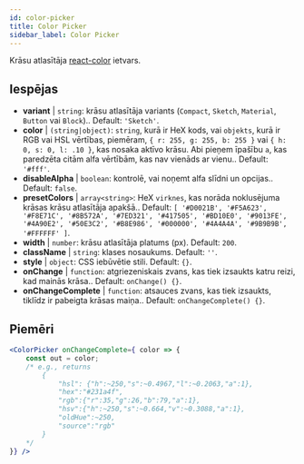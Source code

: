 ```yaml
---
id: color-picker
title: Color Picker
sidebar_label: Color Picker
---
```


Krāsu atlasītāja [react-color](https://casesandberg.github.io/react-color/) ietvars.

## Iespējas

* __variant__ | `string`: krāsu atlasītāja variants (`Compact`, `Sketch`, `Material`, `Button` vai `Block`).. Default: `'Sketch'`.
* __color__ | `(string|object)`: `string`, kurā ir HeX kods, vai `objekts`, kurā ir RGB vai HSL vērtības, piemēram, `{ r: 255, g: 255, b: 255 }` vai `{ h: 0, s: 0, l: .10 }`, kas nosaka aktīvo krāsu. Abi pieņem īpašību `a`, kas paredzēta citām alfa vērtībām, kas nav vienāds ar vienu.. Default: `'#fff'`.
* __disableAlpha__ | `boolean`: kontrolē, vai noņemt alfa slīdni un opcijas.. Default: `false`.
* __presetColors__ | `array<string>`: HeX `virknes`, kas norāda noklusējuma krāsas krāsu atlasītāja apakšā.. Default: `[
  '#D0021B',
  '#F5A623',
  '#F8E71C',
  '#8B572A',
  '#7ED321',
  '#417505',
  '#BD10E0',
  '#9013FE',
  '#4A90E2',
  '#50E3C2',
  '#B8E986',
  '#000000',
  '#4A4A4A',
  '#9B9B9B',
  '#FFFFFF'
]`.
* __width__ | `number`: krāsu atlasītāja platums (px). Default: `200`.
* __className__ | `string`: klases nosaukums. Default: `''`.
* __style__ | `object`: CSS iebūvētie stili. Default: `{}`.
* __onChange__ | `function`: atgriezeniskais zvans, kas tiek izsaukts katru reizi, kad mainās krāsa.. Default: `onChange() {}`.
* __onChangeComplete__ | `function`: atsauces zvans, kas tiek izsaukts, tiklīdz ir pabeigta krāsas maiņa.. Default: `onChangeComplete() {}`.


## Piemēri

```jsx live
<ColorPicker onChangeComplete={ color => {
    const out = color;
    /* e.g., returns 
        {
            "hsl": {"h":~250,"s":~0.4967,"l":~0.2063,"a":1},
            "hex":"#231a4f",
            "rgb":{"r":35,"g":26,"b":79,"a":1},
            "hsv":{"h":~250,"s":~0.664,"v":~0.3088,"a":1},
            "oldHue":~250,
            "source":"rgb"
        }
    */
}} />
```

